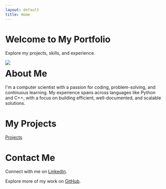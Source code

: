 ```yaml
---
layout: default
title: Home
---
```


# Welcome to My Portfolio
Explore my projects, skills, and experience.

<img align="left" src="https://github.com/user-attachments/assets/44bd5a35-58fb-40a5-987b-160eccb222c6">

# About Me
I'm a computer scientist with a passion for coding, problem-solving, and continuous learning. My experience spans across languages like Python and C++, with a focus on building efficient, well-documented, and scalable solutions.

# My Projects
[Projects](/projects/)

# Contact Me
Connect with me on [LinkedIn](https://www.linkedin.com/in/claytome).

Explore more of my work on [GitHub](https://github.com/clayton-h).
